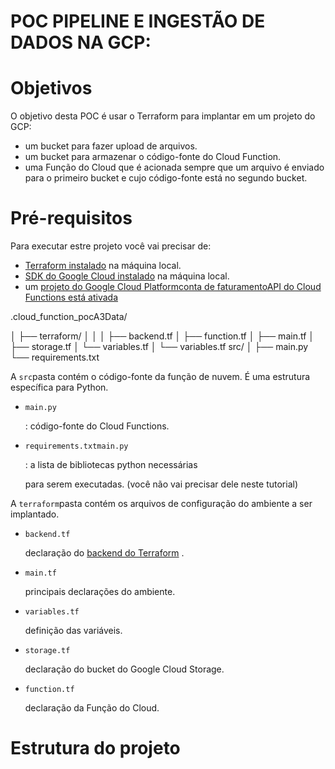# POC PIPELINE E INGESTÃO DE DADOS NA GCP:
# **Objetivos**

O objetivo desta POC é usar o Terraform para implantar em um projeto do GCP:

- um bucket para fazer upload de arquivos.
- um bucket para armazenar o código-fonte do Cloud Function.
- uma Função do Cloud que é acionada sempre que um arquivo é enviado para o primeiro bucket e cujo código-fonte está no segundo bucket.

# **Pré-requisitos**

Para executar estre projeto você vai precisar de:

- [Terraform instalado](https://learn.hashicorp.com/tutorials/terraform/install-cli) na máquina local.
- [SDK do Google Cloud instalado](https://cloud.google.com/sdk/docs/install) na máquina local.
- um [projeto do Google Cloud Platform](https://cloud.google.com/resource-manager/docs/creating-managing-projects)[conta de faturamento](https://cloud.google.com/billing/docs/how-to/modify-project)[API do Cloud Functions está ativada](https://cloud.google.com/service-usage/docs/enable-disable)

.cloud_function_pocA3Data/

│ ├── terraform/ │ │ │ ├── backend.tf │ ├── function.tf │ ├── main.tf │ ├── storage.tf │ └── variables.tf │ └── variables.tf src/      │      ├── main.py    └── requirements.txt

A `src`pasta contém o código-fonte da função de nuvem. É uma estrutura específica para Python.

- `main.py`
    
    : código-fonte do Cloud Functions.
    
- `requirements.txtmain.py`
    
    : a lista de bibliotecas python necessárias
    
    para serem executadas. (você não vai precisar dele neste tutorial)
    

A `terraform`pasta contém os arquivos de configuração do ambiente a ser implantado.

- `backend.tf`
    
    declaração do [backend do Terraform](https://www.terraform.io/language/settings/backends) .
    
- `main.tf`
    
    principais declarações do ambiente.
    
- `variables.tf`
    
    definição das variáveis.
    
- `storage.tf`
    
    declaração do bucket do Google Cloud Storage.
    
- `function.tf`
    
    declaração da Função do Cloud.
    

# ****Estrutura do projeto****